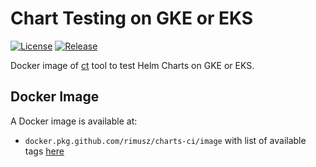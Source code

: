 # Chart Testing on GKE or EKS

[![License](https://img.shields.io/badge/License-Apache%202.0-blue.svg)](https://opensource.org/licenses/Apache-2.0)
[![Release](https://img.shields.io/github/release/rimusz/charts-ci.svg?style=flat-square)](https://github.com/rimusz/charts-ci/releases/latest)

Docker image of [ct](https://github.com/helm/chart-testing) tool to test Helm Charts on GKE or EKS.

## Docker Image

A Docker image is available at:
- `docker.pkg.github.com/rimusz/charts-ci/image` with list of available tags [here](https://github.com/rimusz/charts-ci/pkgs/container/charts-ci%2Fimage)

